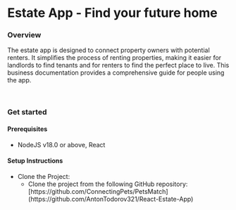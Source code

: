 <h1>Estate App - Find your future home</h1>

<h3>Overview</h3>
<p>The estate app is designed to connect property owners with potential renters. It simplifies the process of renting properties, making it easier for landlords to find tenants and for renters to find the perfect place to live. This business documentation provides a comprehensive guide for people using the app.</p>
<br/>

<h3>Get started</h3>
<h4>Prerequisites</h4>
<ul>
  <li>NodeJS v18.0 or above, React</li>
</ul>
<h4>Setup Instructions</h4>
<ul>
  <li>Clone the Project:
    <ul>
      <li>Clone the project from the following GitHub repository: [https://github.com/ConnectingPets/PetsMatch](https://github.com/AntonTodorov321/React-Estate-App)</li>
    </ul>
 </li>
</ul>
